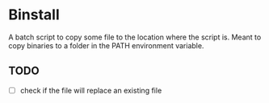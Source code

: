 # Binstall

A batch script to copy some file to the location where the script is. Meant to copy binaries to a folder in the PATH environment variable.

## TODO
- [ ] check if the file will replace an existing file
